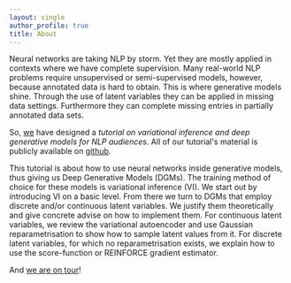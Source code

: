 ```yaml
---
layout: single
author_profile: true
title: About
---
```



Neural networks are taking NLP by storm. Yet they are mostly applied in contexts where we have complete supervision. Many real-world NLP problems require unsupervised or semi-supervised models, however, because annotated data is hard to obtain. This is where generative models shine. Through the use of latent variables they can be applied in missing data settings. Furthermore they can complete missing entries in partially annotated data sets. 


So, [we](contributors/) have designed a *tutorial on variational inference and deep generative models for NLP audiences*. 
All of our tutorial's material is publicly available on [github](https://github.com/philschulz/VITutorial). 

This tutorial is about how to use neural networks inside generative models, thus giving us Deep Generative Models (DGMs). The training method of choice for these models is variational inference (VI). We start out by introducing VI on a basic level. From there we turn to DGMs that employ discrete and/or continuous latent variables. We justify them theoretically and give concrete advise on how to implement them. For continuous latent variables, we review the variational autoencoder and use Gaussian reparametrisation to show how to sample latent values from it. For discrete latent variables, for which no reparametrisation exists, we explain how to use the score-function or REINFORCE gradient estimator. 


And [we are on tour](tour/)!
